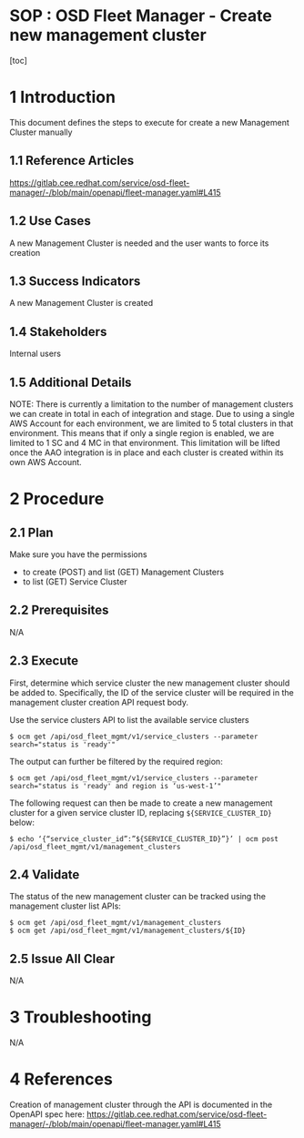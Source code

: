 # SOP : OSD Fleet Manager - Create new management cluster

 
[toc]
 
# 1 Introduction
 
This document defines the steps to execute for create a new Management Cluster manually

 
## 1.1 Reference Articles
 
https://gitlab.cee.redhat.com/service/osd-fleet-manager/-/blob/main/openapi/fleet-manager.yaml#L415
 
## 1.2 Use Cases
 
A new Management Cluster is needed and the user wants to force its creation

## 1.3 Success Indicators
 
A new Management Cluster is created

## 1.4 Stakeholders
 
Internal users
 
## 1.5 Additional Details
 

NOTE: There is currently a limitation to the number of management clusters we can create in total in each of integration and stage. Due to using a single AWS Account for each environment, we are limited to 5 total clusters in that environment. This means that if only a single region is enabled, we are limited to 1 SC and 4 MC in that environment. This limitation will be lifted once the AAO integration is in place and each cluster is created within its own AWS Account. 
 
# 2 Procedure
 
## 2.1 Plan
 
Make sure you have the permissions
* to create (POST) and list (GET) Management Clusters 
* to list (GET) Service Cluster
 
## 2.2 Prerequisites
 
N/A
 
## 2.3 Execute
 
First, determine which service cluster the new management cluster should be added to. Specifically, the ID of the service cluster will be required in the management cluster creation API request body.

Use the service clusters API to list the available service clusters

```
$ ocm get /api/osd_fleet_mgmt/v1/service_clusters --parameter search="status is 'ready'"
```

The output can further be filtered by the required region:

```
$ ocm get /api/osd_fleet_mgmt/v1/service_clusters --parameter search="status is 'ready' and region is ‘us-west-1’"
```

The following request can then be made to create a new management cluster for a given service cluster ID, replacing `${SERVICE_CLUSTER_ID}` below:

```
$ echo ‘{“service_cluster_id”:”${SERVICE_CLUSTER_ID}”}’ | ocm post /api/osd_fleet_mgmt/v1/management_clusters
```

 
## 2.4 Validate
 
The status of the new management cluster can be tracked using the management cluster list APIs:

```
$ ocm get /api/osd_fleet_mgmt/v1/management_clusters 
$ ocm get /api/osd_fleet_mgmt/v1/management_clusters/${ID}
```
 
## 2.5 Issue All Clear
 
N/A
 
# 3 Troubleshooting
 
N/A
 
# 4 References
 
Creation of management cluster through the API is documented in the OpenAPI spec here: https://gitlab.cee.redhat.com/service/osd-fleet-manager/-/blob/main/openapi/fleet-manager.yaml#L415
